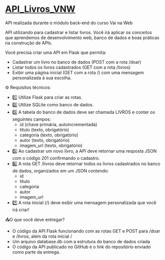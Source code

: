 # [API_Livros_VNW](https://github.com/BiaBicalho/API_Livros_VNW/tree/master)
API realizada durante o módulo back-end do curso Vai na Web

API utilizando para cadastrar e listar livros. Você irá aplicar os  conceitos que aprendemos de desenvolvimento web, banco de dados e boas práticas na construção de APIs.  

Você precisa criar uma API em Flask que permita:
- Cadastrar um livro no banco de dados (POST com a rota /doar)  
- Listar todos os livros cadastrados (GET com a rota /livros)  
- Exibir uma página inicial (GET com a rota /) com uma mensagem personalizada à sua escolha.

⚙️ Requisitos técnicos:

- 1️⃣ Utilize Flask para criar as rotas.
- 2️⃣ Utilize SQLite como banco de dados.  
- 3️⃣ A tabela do banco de dados deve ser chamada LIVROS e conter os seguintes campos:
  - id (chave primária, autoincrementada)
  - titulo (texto, obrigatório)
  - categoria (texto, obrigatório)
  - autor (texto, obrigatório)
  - imagem_url (texto, obrigatório)
- 5️⃣ Ao cadastrar um novo livro, a API deve retornar uma resposta JSON com o código 201 confirmando o cadastro.  
- 6️⃣ A rota GET /livros deve retornar todos os livros cadastrados no banco de dados, organizados em um JSON contendo: 
   - id
   - título
   - categoria
   - autor
   - imagem_url  
- 7️⃣ A rota inicial (/) deve exibir uma mensagem personalizada que você irá criar!

📤O que você deve entregar?

- O código da API Flask funcionando com as rotas GET e POST para /doar e /livros, além da rota inicial /  
- Um arquivo database.db com a estrutura do banco de dados criada
- O código da API publicado no GitHub e o link do repositório enviado como parte da entrega.
